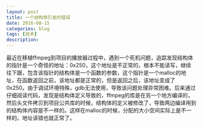 ```yaml
---
layout: post
title: 一个结构体引发的错误
date: 2016-08-15
categories: blog
tags: [技术]
description: 
---
```


最近在移植ffmpeg到项目的播放器过程中，遇到一个死机问题，追踪发现结构体的指针是一个奇怪的地址：0x250，这个地址是不正常的，根本不能读写，继续往下跟，包含该指针的结构体是一个函数的参数，这个指针是一个malloc的地址，在函数返回之前，该地址都是正常的，但是返回之后，该地址变成了0x250。由于调试环境特殊，gdb无法使用，导致该问题处理异常困难。后来通过仔细阅读代码，发现是结构体定义导致的，ffmpeg的库是在另一个地方编译的，然后头文件拷贝到项目公共库的时候，结构体的定义被修改了，导致两边编译用到的结构体内容是不一样的。这样在malloc的时候，分配的大小空间实际上是不一样的。地址读错也就正常了。
